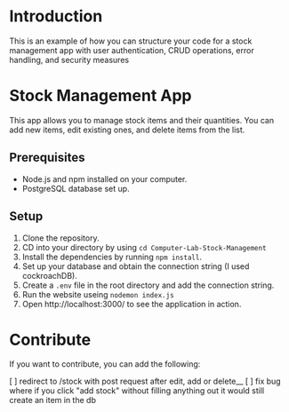 # Introduction

This is an example of how you can structure your code for a stock management app with user authentication, CRUD operations, error handling, and security measures

# Stock Management App

This app allows you to manage stock items and their quantities. You can add new items, edit existing ones, and delete items from the list.

## Prerequisites

- Node.js and npm installed on your computer.
- PostgreSQL database set up.

## Setup

1. Clone the repository.
2. CD into your directory by using `cd Computer-Lab-Stock-Management`
3. Install the dependencies by running `npm install`.
4. Set up your database and obtain the connection string (I used cockroachDB).
5. Create a `.env` file in the root directory and add the connection string.
6. Run the website useing `nodemon index.js`
7. Open http://localhost:3000/ to see the application in action.</s>

# Contribute

If you want to contribute, you can add the following:

[ ] redirect to /stock with post request after edit, add or delete__
[ ] fix bug where if you click "add stock" without filling anything out it would still create an item in the db
